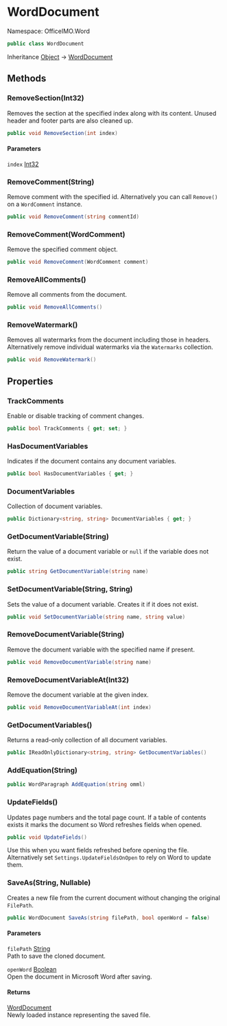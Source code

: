 # WordDocument

Namespace: OfficeIMO.Word

```csharp
public class WordDocument
```

Inheritance [Object](https://docs.microsoft.com/en-us/dotnet/api/system.object) → [WordDocument](./officeimo.word.worddocument.md)

## Methods

### **RemoveSection(Int32)**

Removes the section at the specified index along with its content.
Unused header and footer parts are also cleaned up.

```csharp
public void RemoveSection(int index)
```

#### Parameters

`index` [Int32](https://docs.microsoft.com/en-us/dotnet/api/system.int32)<br>


### **RemoveComment(String)**

Remove comment with the specified id. Alternatively you can call `Remove()` on a `WordComment` instance.

```csharp
public void RemoveComment(string commentId)
```

### **RemoveComment(WordComment)**

Remove the specified comment object.

```csharp
public void RemoveComment(WordComment comment)
```

### **RemoveAllComments()**

Remove all comments from the document.

```csharp
public void RemoveAllComments()
```

### **RemoveWatermark()**

Removes all watermarks from the document including those in headers.
Alternatively remove individual watermarks via the `Watermarks` collection.

```csharp
public void RemoveWatermark()
```

## Properties

### **TrackComments**

Enable or disable tracking of comment changes.

```csharp
public bool TrackComments { get; set; }
```

### **HasDocumentVariables**

Indicates if the document contains any document variables.

```csharp
public bool HasDocumentVariables { get; }
```

### **DocumentVariables**

Collection of document variables.

```csharp
public Dictionary<string, string> DocumentVariables { get; }
```

### **GetDocumentVariable(String)**

Return the value of a document variable or <code>null</code> if the variable does not exist.

```csharp
public string GetDocumentVariable(string name)
```

### **SetDocumentVariable(String, String)**

Sets the value of a document variable. Creates it if it does not exist.

```csharp
public void SetDocumentVariable(string name, string value)
```

### **RemoveDocumentVariable(String)**

Remove the document variable with the specified name if present.

```csharp
public void RemoveDocumentVariable(string name)
```

### **RemoveDocumentVariableAt(Int32)**

Remove the document variable at the given index.

```csharp
public void RemoveDocumentVariableAt(int index)
```

### **GetDocumentVariables()**

Returns a read-only collection of all document variables.

```csharp
public IReadOnlyDictionary<string, string> GetDocumentVariables()
```

### **AddEquation(String)**

```csharp
public WordParagraph AddEquation(string omml)
```


### **UpdateFields()**

Updates page numbers and the total page count. If a table of contents exists it marks the document so Word refreshes fields when opened.

```csharp
public void UpdateFields()
```

Use this when you want fields refreshed before opening the file. Alternatively set `Settings.UpdateFieldsOnOpen` to rely on Word to update them.

### **SaveAs(String, Nullable<Boolean>)**

Creates a new file from the current document without changing the original `FilePath`.

```csharp
public WordDocument SaveAs(string filePath, bool openWord = false)
```

#### Parameters

`filePath` [String](https://docs.microsoft.com/en-us/dotnet/api/system.string)<br>
Path to save the cloned document.

`openWord` [Boolean](https://docs.microsoft.com/en-us/dotnet/api/system.boolean)<br>
Open the document in Microsoft Word after saving.

#### Returns

[WordDocument](./officeimo.word.worddocument.md)<br>
Newly loaded instance representing the saved file.
